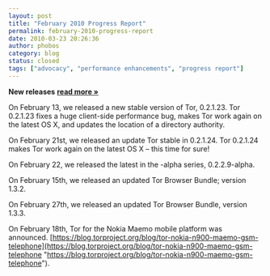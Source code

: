 ```yaml
---
layout: post
title: "February 2010 Progress Report"
permalink: february-2010-progress-report
date: 2010-03-23 20:26:36
author: phobos
category: blog
status: closed
tags: ["advocacy", "performance enhancements", "progress report"]
---
```


**New releases** [**read more »**](https://blog.torproject.org/blog/february-2010-progress-report)

On February 13, we released a new stable version of Tor, 0.2.1.23. Tor 0.2.1.23 fixes a huge client-side performance bug, makes Tor work again on the latest OS X, and updates the location of a directory authority.

On February 21st, we released an update Tor stable in 0.2.1.24. Tor 0.2.1.24 makes Tor work again on the latest OS X – this time for sure!

On February 22, we released the latest in the -alpha series, 0.2.2.9-alpha.

On February 15th, we released an updated Tor Browser Bundle; version 1.3.2.

On February 27th, we released an updated Tor Browser Bundle, version 1.3.3.

On February 18th, Tor for the Nokia Maemo mobile platform was announced. [https://blog.torproject.org/blog/tor-nokia-n900-maemo-gsm-telephone](https://blog.torproject.org/blog/tor-nokia-n900-maemo-gsm-telephone "https://blog.torproject.org/blog/tor-nokia-n900-maemo-gsm-telephone").
